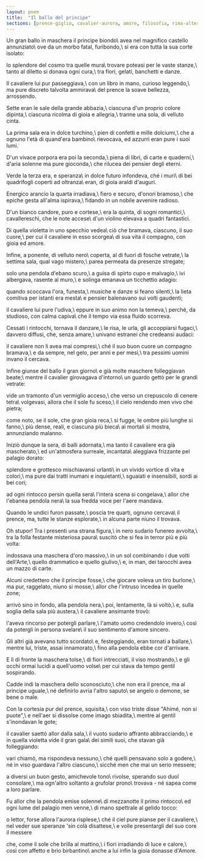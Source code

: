```yaml
---
layout: poem
title:  "Il ballo del principe"
sections: [prence-giglio, cavalier-aurora, amore, filosofia, rima-alternata, poesie, italiano]
---
```


Un gran ballo in maschera il principe biondo\\
avea nel magnifico castello annunziato\\
ove da un morbo fatal, furibondo,\\
si era con tutta la sua corte isolato:

lo splendore del cosmo tra quelle mura\\
trovare poteasi per le vaste stanze,\\
tanto al diletto si donava ogni cura,\\
tra fiori, gelati, banchetti e danze.

Il cavaliere lui pur passeggiava,\\
con un libro in mano, curioso leggendo,\\
ma pure discreto talvolta ammirava\\
del prence la soave bellezza, arrossendo.

Sette eran le sale della grande abbazia,\\
ciascuna d'un proprio colore dipinta,\\
ciascuna ricolma di gioia e allegria,\\
tranne una sola, di velluto cinta.

La prima sala era in dolce turchino,\\
pien di confetti e mille dolciumi,\\
che a ognuno l'età di quand'era bambino\\
rievocava, ed azzurri eran pure i suoi lumi.

D'un vivace porpora era poi la seconda,\\
piena di libri, di carte e quaderni,\\
d'aria solenne ma pure gioconda,\\
che rilucea dei pensier degli eterni.

Verde la terza era, e speranza\\
in dolce futuro infondeva, ché i muri\\
di bei quadrifogli coperti ad oltranza\\
eran, di gioia araldi d'auguri.

Energico arancio la quarta irradiava,\\
fiero e securo, d'onori bramoso,\\
che epiche gesta all'alma ispirava,\\
fidando in un nobile avvenire radioso.

D'un bianco candore, puro e cortese,\\
era la quinta, di sogni romantici,\\
cavallereschi, che le note accese\\
d'un violino elevava a quadri fantastici.

Di quella violetta in uno specchio vedea\\
ciò che bramava, ciascuno, il suo cuore,\\
per cui il cavaliere in esso scorgea\\
di sua vita il compagno, con gioia ed amore.

Infine, a ponente, di velluto nero\\
coperta, al di fuori di fosche vetrate,\\
la settima sala, qual vago mistero,\\
parea permeata da presenze stregate;

solo una pendola d'ebano scuro,\\
a guisa di spirto cupo e malvagio,\\
ivi albergava, rasente al muro,\\
e solinga emanava un ticchettio adagio:

quando scoccava l'ora, funesta,\\
musiche e danze si feano silenti,\\
la lieta comitiva per istanti era mesta\\
e pensier balenavano sui volti gaudenti;

il cavaliere lui pure l'udiva,\\
eppure in suo animo non la temeva,\\
perché, da studioso, con calma capiva\\
che il tempo via essa fluido scorreva.

Cessati i rintocchi, tornava il danzare,\\
le risa, le urla, gli accoppiarsi fugaci,\\
davvero diffusi, che, senza amare,\\
univano estranei che credeansi audaci:

il cavaliere non li avea mai compresi,\\
ché il suo buon cuore un compagno bramava,\\
e da sempre, nel gelo, per anni e per mesi,\\
tra pessimi uomini invano il cercava.

Infine giunse del ballo il gran giorno\\
e già molte maschere folleggiavan beate;\\
mentre il cavalier girovagava d'intorno\\
un guardo gettò per le grandi vetrate:

vide un tramonto d'un vermiglio acceso,\\
che verso un crepuscolo di cenere tetra\\
volgevasi, allora che il sole fu sceso,\\
il cielo rendendo men vivo che pietra;

come noto, se il sole, che gran gioia reca,\\
si fugge, le ombre più lunghe si fanno,\\
più dense, reali, e ciascuna più bieca\\
ai mortali si mostra, annunziando malanno.

Iniziò dunque la sera, di balli adornata,\\
ma tanto il cavaliere era già mascherato,\\
ed un'atmosfera surreale, incantata\\
aleggiava frizzante pel palagio dorato:

splendore e grottesco mischiavansi urlanti\\
in un vivido vortice di vita e colori,\\
ma pure dai tratti inumani e inquietanti,\\
sguaiati e insensibili, sordi ai bei cori;

ad ogni rintocco persin quella sera\\
l'intera scena si congelava,\\
allor che l'ebanea pendola nera\\
la sua fredda voce per l'aere mandava.

Quando le undici furon passate,\\
poscia tre quarti, ognuno cercava\\
il prence, ma, tutte le stanze esplorate,\\
in alcuna parte niuno il trovava.

Oh stupor! Tra i presenti una strana figura,\\
in nero sudario funereo avvolta,\\
tra la folla festante misteriosa paura\\
suscitò che si fea in terror più e più volta:

indossava una maschera d'oro massivo,\\
in un sol combinando i due volti dell'Arte,\\
quello drammatico e quello giulivo,\\
e, in man, dei tarocchi avea un mazzo di carte.

Alcuni credettero che il principe fosse,\\
che giocare voleva un tiro burlone,\\
ma pur, raggelato, niuno si mosse,\\
allor che l'intruso incedea in quelle zone;

arrivò sino in fondo, alla pendola nera,\\
poi, lentamente, là si voltò,\\
e, sulla soglia della sala più austera,\\
il cavaliere ansimante trovò:

l'aveva rincorso per potergli parlare,\\
l'amato uomo credendolo invero,\\
così da potergli in persona svelare\\
il suo sentimento d'amore sincero.

Gli altri già avevano tutto scordato\\
e, festeggiando, eran tornati a ballare,\\
mentre lui, triste, assai innamorato,\\
fino alla pendola ebbe cor d'arrivare.

E lì di fronte la maschera tolse,\\
di fiori intrecciati, il viso mostrando,\\
e gli occhi ormai lucidi a quell'uomo volse\\
per cui stava da tempo gentil sospirando.

Cadde indi la maschera dello sconosciuto,\\
che non era il prence, ma al principe uguale,\\
né definirlo avria l'altro saputo\\
se angelo o demone, se bene o male.

Con la cortesia pur del prence, squisita,\\
con viso triste disse "Ahimé, non si puote",\\
e nell'aer si dissolse come imago sbiadita,\\
mentre al gentil s'inondavan le gote;

il cavalier saettò allor dalla sala,\\
il vuoto sudario affranto abbracciando,\\
e in quella violetta vide il gran gala\\
dei simili suoi, che stavan già folleggiando:

vari chiamò, ma rispondeva nessuno,\\
ché quelli pensavano solo a godere,\\
né in viso guardava l'altro ciascuno,\\
sicché men che mai un serio messere;

a diversi un buon gesto, amichevole tono\\
rivolse, sperando suo duol consolare,\\
ma ogn'altro soltanto a grufolar prono\\
trovava - né sapea come a loro parlare.

Fu allor che la pendola emise solenne\\
di mezzanotte il primo rintocco\\
ed ogni lume del palagio men venne,\\
di mano spettrale al gelido tocco:

o lettor, forse allora l'aurora risplese,\\
ché il ciel pure pianse per il cavaliere,\\
nel veder sue speranze 'sin colà disattese,\\
e volle presentargli del suo core il messere

che, come il sole che brilla al mattino,\\
i fiori irradiando di luce e calore,\\
così con affetto e brio birbantino\\
anche a lui infin la gioia donasse d'Amore.